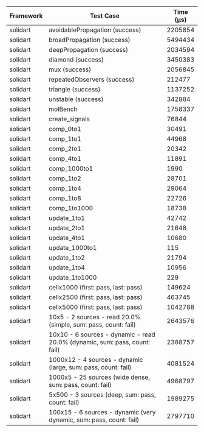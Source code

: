 | Framework | Test Case | Time (μs) |
| --- | --- | --- |
| solidart | avoidablePropagation (success) | 2205854 |
| solidart | broadPropagation (success) | 5494434 |
| solidart | deepPropagation (success) | 2034594 |
| solidart | diamond (success) | 3450383 |
| solidart | mux (success) | 2056845 |
| solidart | repeatedObservers (success) | 212477 |
| solidart | triangle (success) | 1137252 |
| solidart | unstable (success) | 342884 |
| solidart | molBench | 1758337 |
| solidart | create_signals | 76844 |
| solidart | comp_0to1 | 30491 |
| solidart | comp_1to1 | 44968 |
| solidart | comp_2to1 | 20342 |
| solidart | comp_4to1 | 11891 |
| solidart | comp_1000to1 | 1990 |
| solidart | comp_1to2 | 28701 |
| solidart | comp_1to4 | 29064 |
| solidart | comp_1to8 | 22726 |
| solidart | comp_1to1000 | 18738 |
| solidart | update_1to1 | 42742 |
| solidart | update_2to1 | 21648 |
| solidart | update_4to1 | 10680 |
| solidart | update_1000to1 | 115 |
| solidart | update_1to2 | 21794 |
| solidart | update_1to4 | 10956 |
| solidart | update_1to1000 | 229 |
| solidart | cellx1000 (first: pass, last: pass) | 149624 |
| solidart | cellx2500 (first: pass, last: pass) | 463745 |
| solidart | cellx5000 (first: pass, last: pass) | 1042788 |
| solidart | 10x5 - 2 sources - read 20.0% (simple, sum: pass, count: fail) | 2643576 |
| solidart | 10x10 - 6 sources - dynamic - read 20.0% (dynamic, sum: pass, count: fail) | 2388757 |
| solidart | 1000x12 - 4 sources - dynamic (large, sum: pass, count: fail) | 4081524 |
| solidart | 1000x5 - 25 sources (wide dense, sum: pass, count: fail) | 4968797 |
| solidart | 5x500 - 3 sources (deep, sum: pass, count: fail) | 1989275 |
| solidart | 100x15 - 6 sources - dynamic (very dynamic, sum: pass, count: fail) | 2797710 |
